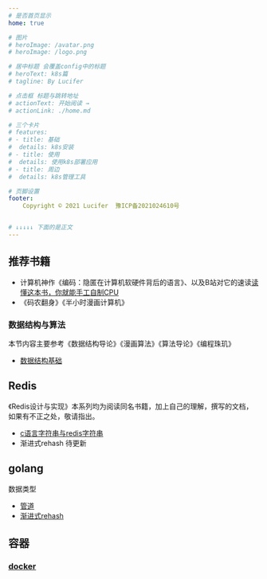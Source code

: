 ```yaml
---
# 是否首页显示
home: true

# 图片
# heroImage: /avatar.png
# heroImage: /logo.png

# 居中标题 会覆盖config中的标题
# heroText: k8s篇
# tagline: By Lucifer

# 点击框 标题与跳转地址
# actionText: 开始阅读 →
# actionLink: ./home.md

# 三个卡片
# features:
# - title: 基础
#  details: k8s安装
# - title: 使用
#  details: 使用k8s部署应用
# - title: 周边
#  details: k8s管理工具

# 页脚设置
footer: 
    Copyright © 2021 Lucifer  豫ICP备2021024610号


# ↓↓↓↓↓ 下面的是正文
---
```


## 推荐书籍

- 计算机神作《编码：隐匿在计算机软硬件背后的语言》、以及B站对它的速读[读懂这本书，你就能手工自制CPU](https://www.bilibili.com/video/BV1NR4y1n7yj?spm_id_from=333.999.0.0)
- 《码农翻身》《半小时漫画计算机》

<!-- ## 计算机基础学科

### 计算机操作系统

### 计算机组成原理

### 计算机组成设计

### 计算机网络 -->

### 数据结构与算法

本节内容主要参考《数据结构导论》《漫画算法》《算法导论》《编程珠玑》

<!-- - [算法概述](./science/data-structure/algorithm-overview.md)  -->

- [数据结构基础](./science/data-structure/data-structure.md)

<!--  - [树](./science/data-structure/tree.md)

- [排序算法](./science/data-structure/sort-algo.md)

- [面试常见算法](./science/data-structure/aigo-interview.md)

- [算法的实际应用](./science/data-structure/aigo-apply.md)  -->



  
## Redis

《Redis设计与实现》本系列均为阅读同名书籍，加上自己的理解，撰写的文档，如果有不正之处，敬请指出。
- [c语言字符串与redis字符串](./middleware/redis/design/data_type/sds.md)
- 渐进式rehash 待更新


## golang
数据类型
- [管道](./go/data_type/channel.md)
- [渐进式rehash](./go/data_type/map.md)


## 容器
### [docker](./ops/docker/docker.md)